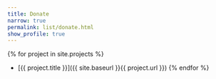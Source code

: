 ```yaml
---
title: Donate
narrow: true
permalink: list/donate.html
show_profile: true
---
```


{% for project in site.projects %}
- [{{ project.title }}]({{ site.baseurl }}{{ project.url }})
{% endfor %}
